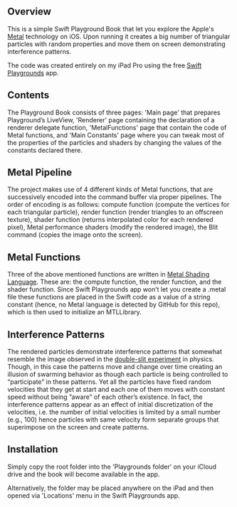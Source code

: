 ## Overview
This is a simple Swift Playground Book that let you explore the Apple's [Metal](https://developer.apple.com/metal/) technology on iOS. Upon running it creates a big number of triangular particles with random properties and move them on screen demonstrating interference patterns.

The code was created entirely on my iPad Pro using the free [Swift Playgrounds](https://apps.apple.com/ru/app/swift-playgrounds/id908519492?l=en) app.

## Contents
The Playground Book consists of three pages: 'Main page' that prepares Playground’s LiveView, 'Renderer' page containing the declaration of a renderer delegate function, 'MetalFunctions' page that contain the code of Metal functions, and 'Main Constants' page where you can tweak most of the properties of the particles and shaders by changing the values of the constants declared there.

## Metal Pipeline
The project makes use of 4 different kinds of Metal functions, that are successively encoded into the command buffer via proper pipelines. The order of encoding is as follows: compute function (compute the vertices for each triangular particle), render function (render triangles to an offscreen texture), shader function (returns interpolated color for each rendered pixel), Metal performance shaders (modify the rendered image), the Blit command (copies the image onto the screen).

## Metal Functions
Three of the above mentioned functions are written in [Metal Shading Language](https://developer.apple.com/metal/Metal-Shading-Language-Specification.pdf). These are: the compute function, the render function, and the shader function. Since Swift Playgrounds app won’t let you create a .metal file these functions are placed in the Swift code as a value of a string constant (hence, no Metal language is detected by GitHub for this repo), which is then used to initialize an MTLLibrary.

## Interference Patterns
The rendered particles demonstrate interference patterns that somewhat resemble the image observed in the [double-slit experiment](https://en.m.wikipedia.org/wiki/Double-slit_experiment#/media/File%3AWave-particle_duality.gif) in physics. Though, in this case the patterns move and change over time creating an illusion of swarming behavior as though each particle is being controlled to “participate” in these patterns. Yet all the particles have fixed random velocities that they get at start and each one of them moves with constant speed without being ”aware” of each other’s existence. In fact, the interference patterns appear as an effect of initial discretization of the velocities, i.e. the number of initial velocities is limited by a small number (e.g., 100) hence particles with same velocity form separate groups that superimpose on the screen and create patterns. 

## Installation
Simply copy the root folder into the 'Playgrounds folder' on your iCloud drive and the book will become available in the app.

Alternatively, the folder may be placed anywhere on the iPad and then opened via 'Locations' menu in the Swift Playgrounds app.

